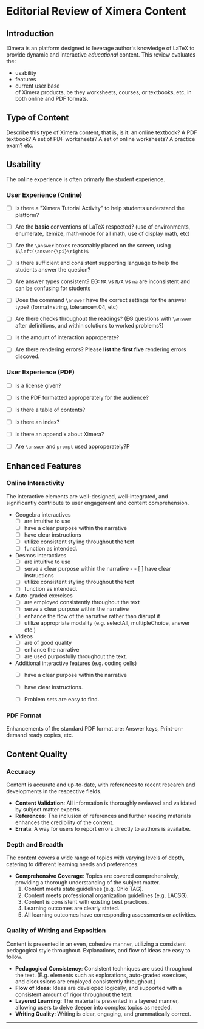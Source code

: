 # Editorial Review of Ximera Content

## Introduction
Ximera is an platform designed to leverage author's knowledge of LaTeX to
provide dynamic and interactive *educational* content. This review evaluates the:
* usability
* features
* current user base  
of Ximera products, be they worksheets, courses, or textbooks, etc, in both
online and PDF formats.

## Type of Content

Describe this type of Ximera content, that is, is it: an online textbook? A PDF textbook? A set of PDF worksheets? A set of online worksheets? A practice exam? etc. 


## Usability

The online experience is often primarly the student experience. 

### User Experience (Online)
- [ ] Is there a "Ximera Tutorial Activity" to help students understand the platform?
- [ ] Are the **basic** conventions of LaTeX respected? (use of environments, enumerate, itemize, math-mode for all math, use of display math, etc)
- [ ] Are the `\answer` boxes reasonably placed on the screen, using `$\left(\answer{\pi}\right)$`
- [ ] Is there sufficient and consistent  supporting language to help the students answer the quesion?
- [ ] Are answer types consistent? EG: `NA` vs `N/A` vs `na` are inconsistent and can be confusing for students
- [ ] Does the command `\answer` have the correct settings for the answer type? (format=string, tolerance=.04, etc)
- [ ] Are there checks throughout the readings? (EG questions with `\answer` after definitions, and within solutions to worked problems?)
- [ ] Is the amount of interaction approperate? 
- [ ] Are there rendering errors? Please **list the first five** rendering errors discoved. 


### User Experience (PDF)
- [ ] Is a license given?
- [ ] Is the PDF formatted approperately for the audience? 
- [ ] Is there a table of contents?
- [ ] Is there an index?
- [ ] Is there an appendix about Ximera? 
- [ ] Are `\answer` and `prompt` used approperately?P


## Enhanced Features

### Online Interactivity
 The interactive elements are well-designed, well-integrated, and significantly contribute to user engagement and content comprehension.
- Geogebra interactives 
  - [ ] are intuitive to use 
  - [ ] have a clear purpose within the narrative 
  - [ ] have clear instructions 
  - [ ] utilize consistent styling throughout the text 
  - [ ] function as intended. 
- Desmos interactives 
  - [ ] are intuitive to use 
  - [ ] serve a clear purpose within the narrative - - [ ] have clear instructions 
  - [ ] utilize consistent styling throughout the text 
  - [ ] function as intended.
- Auto-graded exercises
  - [ ] are employed consistently throughout the text 
  - [ ] serve a clear purpose within the narrative 
  - [ ] enhance the flow of the narrative rather than disrupt it 
  - [ ] utilize appropriate modality (e.g. selectAll, multipleChoice, answer etc.)
- Videos
  - [ ] are of good quality 
  - [ ] enhance the narrative 
  - [ ] are used purposfully throughout the text.
- Additional interactive features (e.g. coding cells) 
  - [ ] have a clear purpose within the narrative
  - [ ]  have clear instructions.
  - [ ] Problem sets are easy to find.


### PDF Format
Enhancements of the standard PDF format are: Answer keys, Print-on-demand ready copies, etc. 
## Content Quality

### Accuracy
Content is accurate and up-to-date, with references to recent research and developments in the respective fields.

- **Content Validation**: All information is thoroughly reviewed and validated by subject matter experts.
- **References**: The inclusion of references and further reading materials enhances the credibility of the content.
- **Errata**: A way for users to report errors directly to authors is availalbe.

### Depth and Breadth
The content covers a wide range of topics with varying levels of depth, catering to different learning needs and preferences.

- **Comprehensive Coverage**: Topics are covered comprehensively, providing a thorough understanding of the subject matter.
  1. Content meets state guidelines (e.g. Ohio TAG).
  2. Content meets professional organization guidelines (e.g. LACSG).
  3. Content is consistent with existing best practices.
  4. Learning outcomes are clearly stated.
  5. All learning outcomes have corresponding assessments or activities.
 
### Quality of Writing and Exposition
Content is presented in an even, cohesive manner, utilizing a consistent pedagogical style throughout.  Explanations, and flow of ideas are easy to follow.

- **Pedagogical Consistency**: Consistent techniques are used throughout the text.  (E.g. elements such as explorations, auto-graded exercises, and discussions are employed consistently throughout.)
- **Flow of Ideas**: Ideas are developed logically, and supported with a consistent amount of rigor throughout the text.
- **Layered Learning**: The material is presented in a layered manner, allowing users to delve deeper into complex topics as needed.
- **Writing Quality**: Writing is clear, engaging, and grammatically correct.


---
